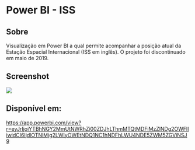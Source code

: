 # Power BI - ISS

## Sobre

Visualização em Power BI a qual permite acompanhar a posição atual da Estação Espacial Internacional (ISS em inglês). O projeto foi discontinuado em maio de 2019.

## Screenshot

<img src="https://i.imgur.com/XG515X6.png?1">


## Disponível em:

https://app.powerbi.com/view?r=eyJrIjoiYTBhNGY2MmUtNWRhZi00ZDJhLThmMTQtMDFiMzZlNDg2OWFlIiwidCI6IjdlOTNlMjg2LWIyOWEtNDQ1NC1hNDFhLWU4NDE5ZWM5ZGViNSJ9




